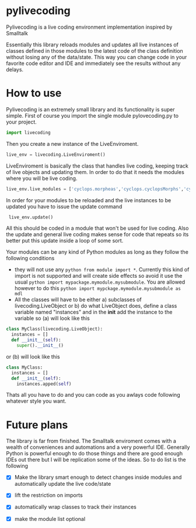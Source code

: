 
# pylivecoding
Pylivecoding is a live coding environment implementation inspired by Smalltalk

Essentially this library reloads modules and updates all live instances of classes defined in those modules to the latest code of the class definition without losing any of the data/state. This way you can change code in your favorite code editor and IDE and immediately see the results without any delays. 

# How to use

Pylivecoding is an extremely small library and its functionality is super simple. 
First of course you import the single module pylovecoding.py to your project. 
```python
import livecoding
```
Then you create a new instance of the LiveEnviroment. 
```python
live_env = livecoding.LiveEnviroment()
```
LiveEnviroment is basically the class that handles live coding, keeping track of live objects and updating them. In order to do that it needs the modules where you will be live coding. 
```python
live_env.live_modules = ['cyclops.morpheas','cyclops.cyclopsMorphs','cyclops.booleanOperations']
```
In order for your modules to be reloaded and the live instances to be updated you have to issue the update command
```python
 live_env.update()
 ```
 All this should be coded in a module that won't be used for live coding. Also the update and general live coding makes sense for code that repeats so its better put this update inside a loop of some sort. 
 
 Your modules can be any kind of Python modules as long as they follow the following conditions
 - they will not use any ```python from module import *```. Currently this kind of import is not supported and will create side effects so avoid it use the usual ```python import mypackage.mymodule.mysubmodule```. You are allowed however to do this ```python import mypckage.mymodule.mysubmodule as mdl```
 - All the classes will have to be either a) subclasses of livecoding.LiveObject or b) do what LiveObject does, define a class variable named "instances" and in the __init__ add the instance to the variable 
 so (a) will look like this
 ```python
 class MyClass(livecoding.LiveObject):
   instances = []
   def __init__(self):
     super().__init__()
 ```
 or (b) will look like this
 ```python
 class MyClass:
   instances = []
   def __init__(self):
     instances.apped(self)
 ```
 Thats all you have to do and you can code as you awlays code following whatever style you want. 
 
 # Future plans
 The library is far from finished. The Smalltalk enviroment comes with a wealth of conveniences and automations and a very powerful IDE. Generally Python is powerful enough to do those things and there are good enough IDEs out there but I will be replication some of the ideas. So to do list is the following
 
 -[x] Make the library smart enough to detect changes inside modules and automatically update the live code/state
 
 -[x] lift the restriction on imports
 
 -[x] automatically wrap classes to track their instances
 
 -[x] make the module list optional 
 


